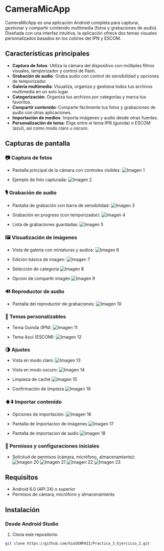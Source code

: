 # CameraMicApp

CameraMicApp es una aplicación Android completa para capturar, gestionar y compartir contenido multimedia (fotos y grabaciones de audio). Diseñada con una interfaz intuitiva, la aplicación ofrece dos temas visuales personalizados basados en los colores del IPN y ESCOM.

## Características principales

- **Captura de fotos**: Utiliza la cámara del dispositivo con múltiples filtros visuales, temporizador y control de flash.
- **Grabación de audio**: Graba audio con control de sensibilidad y opciones de temporizador.
- **Galería multimedia**: Visualiza, organiza y gestiona todos tus archivos multimedia en un solo lugar.
- **Categorización**: Organiza tus archivos por categorías y marca tus favoritos.
- **Compartir contenido**: Comparte fácilmente tus fotos y grabaciones de audio con otras aplicaciones.
- **Importación de medios**: Importa imágenes y audio desde otras fuentes.
- **Personalización de tema**: Elige entre el tema IPN (guinda) o ESCOM (azul), así como modo claro u oscuro.

## Capturas de pantalla

### 📷 Captura de fotos
- Pantalla principal de la cámara con controles visibles:
  ![Imagen 1](assets/1.jpeg)
  
- Ejemplo de foto capturada:
  ![Imagen 2](assets/2.jpeg)
  

### 🎙 Grabación de audio
- Pantalla de grabación con barra de sensibilidad:
  ![Imagen 3](assets/3.jpeg)
  
- Grabación en progreso (con temporizador):
  ![Imagen 4](assets/4.jpeg)

- Lista de grabaciones guardadas:
  ![Imagen 5](assets/5.jpeg)

### 🖼 Visualización de imágenes
- Vista de galería con miniaturas y audios:
  ![Imagen 6](assets/6.jpeg)
  
- Edición básica de imagen:
  ![Imagen 7](assets/7.jpeg)

- Selección de categoría
  ![Imagen 8](assets/8.jpeg)

- Opcion de compartir imagén
  ![Imagen 9](assets/9.jpeg)

  
### 🔊 Reproductor de audio
- Pantalla del reproductor de grabaciones:
  ![Imagen 10](assets/10.jpeg)

### 🎨 Temas personalizables
- Tema Guinda (IPN):
  ![Imagen 11](assets/11.jpeg)

- Tema Azul (ESCOM):
  ![Imagen 12](assets/12.jpeg)

### 🌗 Ajustes
- Vista en modo claro:
  ![Imagen 13](assets/13.jpeg)

- Vista en modo oscuro:
  ![Imagen 14](assets/14.jpeg)

- Limpieza de caché
  ![Imagen 15](assets/15.jpeg)
- Confirmación de limpieza
  ![Imagen 19](assets/19.jpeg)

### ⬆️⬇️ Importar contenido
- Opciones de importación:
  ![Imagen 16](assets/16.jpeg)

- Pantalla de importacion de imágenes
  ![Imagen 17](assets/17.jpeg)

- Pantalla de importacion de audio
  ![Imagen 18](assets/18.jpeg)

### 🔐 Permisos y configuraciones iniciales
- Solicitud de permisos (cámara, micrófono, almacenamiento):
  ![Imagen 20](assets/20.jpeg)
  ![Imagen 21](assets/21.jpeg)
  ![Imagen 22](assets/22.jpeg)
  ![Imagen 23](assets/23.jpeg)

## Requisitos

- Android 6.0 (API 24) o superior
- Permisos de cámara, micrófono y almacenamiento

## Instalación

### Desde Android Studio

1. Clona este repositorio:
```bash
git clone https://github.com/GioSENPAII/Practica_3_Ejercicio_2.git
